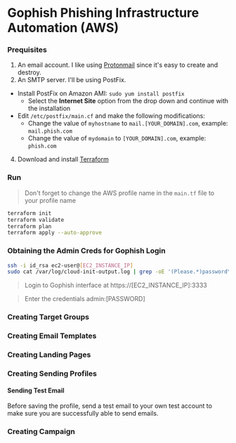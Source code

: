 # Gophish Phishing Infrastructure Automation (AWS)

### Prequisites
1. An email account. I like using [Protonmail](https://protonmail.com/) since it's easy to create and destroy.
2. An SMTP server. I'll be using PostFix.
  - Install PostFix on Amazon AMI: `sudo yum install postfix`
    - Select the **Internet Site** option from the drop down and continue with the installation
  - Edit `/etc/postfix/main.cf` and make the following modifications:
    - Change the value of `myhostname` to `mail.[YOUR_DOMAIN].com`, example: `mail.phish.com`
    - Change the value of `mydomain` to `[YOUR_DOMAIN].com`, example: `phish.com`
4. Download and install [Terraform](https://www.terraform.io/downloads.html)

### Run

> Don't forget to change the AWS profile name in the `main.tf` file to your profile name

```bash
terraform init
terraform validate
terraform plan
terraform apply --auto-approve
```

### Obtaining the Admin Creds for Gophish Login
```bash
ssh -i id_rsa ec2-user@[EC2_INSTANCE_IP]
sudo cat /var/log/cloud-init-output.log | grep -oE '(Please.*)password\s[a-f0-9]+' | awk '{print $(NF-1),"=",$NF}'
```

> Login to Gophish interface at https://[EC2_INSTANCE_IP]:3333

> Enter the credentials admin:[PASSWORD]

### Creating Target Groups

### Creating Email Templates

### Creating Landing Pages

### Creating Sending Profiles

#### Sending Test Email

Before saving the profile, send a test email to your own test account to make sure you are successfully able to send emails.

### Creating Campaign
